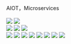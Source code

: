 

AIOT，Microservices
<br>
<br>
<img src="https://img.shields.io/badge/-C++-1E90FF?style=flat-square&logo=CPP&logoColor=white"/>
<img src="https://img.shields.io/badge/-Python-1E90FF?style=flat-square&logo=CPP&logoColor=white"/>
<br>
<img src="https://img.shields.io/badge/-CV-EE4C2C?style=flat-square&logo=&logoColor=white"/>
<img src="https://img.shields.io/badge/-SLAM-EE4C2C?style=flat-square&logo=&logoColor=white"/>
<img src="https://img.shields.io/badge/-IOT-EE4C2C?style=flat-square&logo=&logoColor=white"/>
<br>
<img src="https://img.shields.io/badge/-SW-F7DF1E?style=flat-square&logo=C4D&logoColor=black"/>
<img src="https://img.shields.io/badge/-AD-F7DF1E?style=flat-square&logo=C4D&logoColor=black"/>
<img src="https://img.shields.io/badge/-ESP-F7DF1E?style=flat-square&logo=Altium&logoColor=white"/>
<img src="https://img.shields.io/badge/-Qt-F7DF1E?style=flat-square&logo=Altium&logoColor=white"/>
<img src="https://img.shields.io/badge/-Quasar-F7DF1E?style=flat-square&logo=Altium&logoColor=white"/>
<img src="https://img.shields.io/badge/-FastAPI-F7DF1E?style=flat-square&logo=Altium&logoColor=white"/>
<img src="https://img.shields.io/badge/-EdgeX-F7DF1E?style=flat-square&logo=Altium&logoColor=white"/>
<img src="https://img.shields.io/badge/-Docker-F7DF1E?style=flat-square&logo=&logoColor=white"/>
<br>
<!-- 自动化，物联网，人工智能，区块链，云原生 Severless --> 

